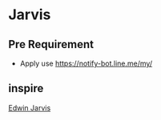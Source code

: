 # Jarvis 

## Pre Requirement
- Apply use https://notify-bot.line.me/my/

## inspire
[Edwin Jarvis](https://en.wikipedia.org/wiki/Edwin_Jarvis)
